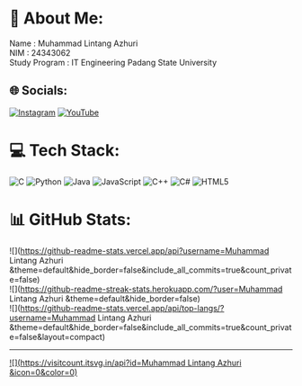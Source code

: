 # 💫 About Me:
Name : Muhammad Lintang Azhuri <br>NIM : 24343062<br>Study Program : IT Engineering Padang State University 


## 🌐 Socials:
[![Instagram](https://img.shields.io/badge/Instagram-%23E4405F.svg?logo=Instagram&logoColor=white)](https://instagram.com/muhammadlintangazhuri09) [![YouTube](https://img.shields.io/badge/YouTube-%23FF0000.svg?logo=YouTube&logoColor=white)](https://youtube.com/@https://youtube.com/@muhammadlintangazhuri?si=QOF2TFIFxUlmTRmF) 

# 💻 Tech Stack:
![C](https://img.shields.io/badge/c-%2300599C.svg?style=for-the-badge&logo=c&logoColor=white) ![Python](https://img.shields.io/badge/python-3670A0?style=for-the-badge&logo=python&logoColor=ffdd54) ![Java](https://img.shields.io/badge/java-%23ED8B00.svg?style=for-the-badge&logo=openjdk&logoColor=white) ![JavaScript](https://img.shields.io/badge/javascript-%23323330.svg?style=for-the-badge&logo=javascript&logoColor=%23F7DF1E) ![C++](https://img.shields.io/badge/c++-%2300599C.svg?style=for-the-badge&logo=c%2B%2B&logoColor=white) ![C#](https://img.shields.io/badge/c%23-%23239120.svg?style=for-the-badge&logo=csharp&logoColor=white) ![HTML5](https://img.shields.io/badge/html5-%23E34F26.svg?style=for-the-badge&logo=html5&logoColor=white)
# 📊 GitHub Stats:
![](https://github-readme-stats.vercel.app/api?username=Muhammad Lintang Azhuri &theme=default&hide_border=false&include_all_commits=true&count_private=false)<br/>
![](https://github-readme-streak-stats.herokuapp.com/?user=Muhammad Lintang Azhuri &theme=default&hide_border=false)<br/>
![](https://github-readme-stats.vercel.app/api/top-langs/?username=Muhammad Lintang Azhuri &theme=default&hide_border=false&include_all_commits=true&count_private=false&layout=compact)

---
[![](https://visitcount.itsvg.in/api?id=Muhammad Lintang Azhuri &icon=0&color=0)](https://visitcount.itsvg.in)

<!-- Proudly created with GPRM ( https://gprm.itsvg.in ) -->
